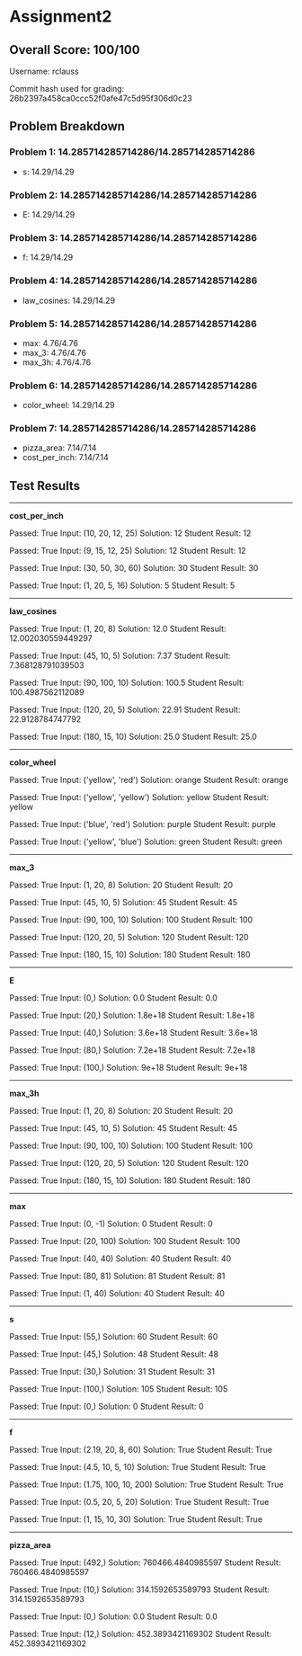 
# Assignment2

## Overall Score: 100/100

Username: rclauss

Commit hash used for grading: 26b2397a458ca0ccc52f0afe47c5d95f306d0c23



## Problem Breakdown 

### Problem 1: 14.285714285714286/14.285714285714286
- s: 14.29/14.29 


### Problem 2: 14.285714285714286/14.285714285714286
- E: 14.29/14.29 


### Problem 3: 14.285714285714286/14.285714285714286
- f: 14.29/14.29 


### Problem 4: 14.285714285714286/14.285714285714286
- law_cosines: 14.29/14.29 


### Problem 5: 14.285714285714286/14.285714285714286
- max: 4.76/4.76
- max_3: 4.76/4.76
- max_3h: 4.76/4.76 


### Problem 6: 14.285714285714286/14.285714285714286
- color_wheel: 14.29/14.29 


### Problem 7: 14.285714285714286/14.285714285714286
- pizza_area: 7.14/7.14
- cost_per_inch: 7.14/7.14 
 

## Test Results


---
**cost_per_inch**
 
Passed: True
Input: (10, 20, 12, 25)
Solution: 12 
Student Result: 12

 
Passed: True
Input: (9, 15, 12, 25)
Solution: 12 
Student Result: 12

 
Passed: True
Input: (30, 50, 30, 60)
Solution: 30 
Student Result: 30

 
Passed: True
Input: (1, 20, 5, 16)
Solution: 5 
Student Result: 5


---
**law_cosines**
 
Passed: True
Input: (1, 20, 8)
Solution: 12.0 
Student Result: 12.002030559449297

 
Passed: True
Input: (45, 10, 5)
Solution: 7.37 
Student Result: 7.368128791039503

 
Passed: True
Input: (90, 100, 10)
Solution: 100.5 
Student Result: 100.4987562112089

 
Passed: True
Input: (120, 20, 5)
Solution: 22.91 
Student Result: 22.9128784747792

 
Passed: True
Input: (180, 15, 10)
Solution: 25.0 
Student Result: 25.0


---
**color_wheel**
 
Passed: True
Input: ('yellow', 'red')
Solution: orange 
Student Result: orange

 
Passed: True
Input: ('yellow', 'yellow')
Solution: yellow 
Student Result: yellow

 
Passed: True
Input: ('blue', 'red')
Solution: purple 
Student Result: purple

 
Passed: True
Input: ('yellow', 'blue')
Solution: green 
Student Result: green


---
**max_3**
 
Passed: True
Input: (1, 20, 8)
Solution: 20 
Student Result: 20

 
Passed: True
Input: (45, 10, 5)
Solution: 45 
Student Result: 45

 
Passed: True
Input: (90, 100, 10)
Solution: 100 
Student Result: 100

 
Passed: True
Input: (120, 20, 5)
Solution: 120 
Student Result: 120

 
Passed: True
Input: (180, 15, 10)
Solution: 180 
Student Result: 180


---
**E**
 
Passed: True
Input: (0,)
Solution: 0.0 
Student Result: 0.0

 
Passed: True
Input: (20,)
Solution: 1.8e+18 
Student Result: 1.8e+18

 
Passed: True
Input: (40,)
Solution: 3.6e+18 
Student Result: 3.6e+18

 
Passed: True
Input: (80,)
Solution: 7.2e+18 
Student Result: 7.2e+18

 
Passed: True
Input: (100,)
Solution: 9e+18 
Student Result: 9e+18


---
**max_3h**
 
Passed: True
Input: (1, 20, 8)
Solution: 20 
Student Result: 20

 
Passed: True
Input: (45, 10, 5)
Solution: 45 
Student Result: 45

 
Passed: True
Input: (90, 100, 10)
Solution: 100 
Student Result: 100

 
Passed: True
Input: (120, 20, 5)
Solution: 120 
Student Result: 120

 
Passed: True
Input: (180, 15, 10)
Solution: 180 
Student Result: 180


---
**max**
 
Passed: True
Input: (0, -1)
Solution: 0 
Student Result: 0

 
Passed: True
Input: (20, 100)
Solution: 100 
Student Result: 100

 
Passed: True
Input: (40, 40)
Solution: 40 
Student Result: 40

 
Passed: True
Input: (80, 81)
Solution: 81 
Student Result: 81

 
Passed: True
Input: (1, 40)
Solution: 40 
Student Result: 40


---
**s**
 
Passed: True
Input: (55,)
Solution: 60 
Student Result: 60

 
Passed: True
Input: (45,)
Solution: 48 
Student Result: 48

 
Passed: True
Input: (30,)
Solution: 31 
Student Result: 31

 
Passed: True
Input: (100,)
Solution: 105 
Student Result: 105

 
Passed: True
Input: (0,)
Solution: 0 
Student Result: 0


---
**f**
 
Passed: True
Input: (2.19, 20, 8, 60)
Solution: True 
Student Result: True

 
Passed: True
Input: (4.5, 10, 5, 10)
Solution: True 
Student Result: True

 
Passed: True
Input: (1.75, 100, 10, 200)
Solution: True 
Student Result: True

 
Passed: True
Input: (0.5, 20, 5, 20)
Solution: True 
Student Result: True

 
Passed: True
Input: (1, 15, 10, 30)
Solution: True 
Student Result: True


---
**pizza_area**
 
Passed: True
Input: (492,)
Solution: 760466.4840985597 
Student Result: 760466.4840985597

 
Passed: True
Input: (10,)
Solution: 314.1592653589793 
Student Result: 314.1592653589793

 
Passed: True
Input: (0,)
Solution: 0.0 
Student Result: 0.0

 
Passed: True
Input: (12,)
Solution: 452.3893421169302 
Student Result: 452.3893421169302

